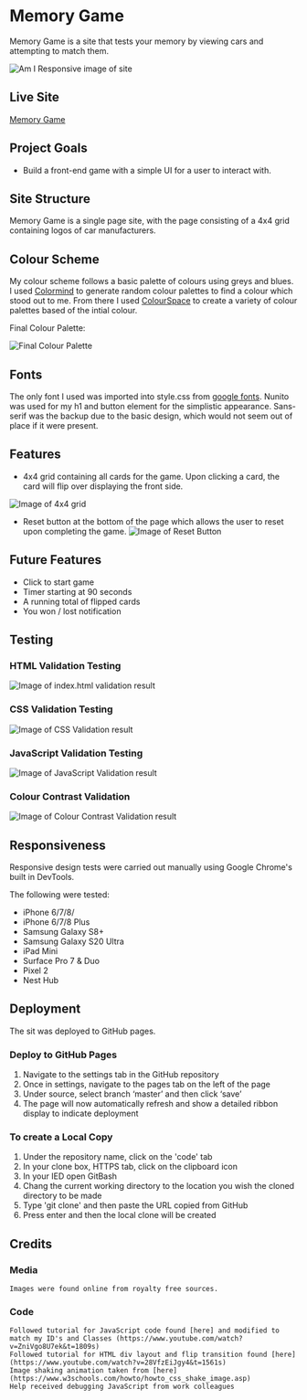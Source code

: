 # Memory Game

Memory Game is a site that tests your memory by viewing cars and attempting to match them. 

![Am I Responsive image of site](assets/readme-images/is-it-responsive-memory-game.jpg)

## Live Site
[Memory Game](https://camerong-dev.github.io/memory-game/)

## Project Goals

- Build a front-end game with a simple UI for a user to interact with.

## Site Structure

Memory Game is a single page site, with the page consisting of a 4x4 grid containing logos of car manufacturers. 

## Colour Scheme

My colour scheme follows a basic palette of colours using greys and blues. I used [Colormind](http://colormind.io/) to generate random colour palettes to find a colour which stood out to me. From there I used [ColourSpace](https://mycolor.space/) to create a variety of colour palettes based of the intial colour.

Final Colour Palette:

![Final Colour Palette](assets/readme-images/colour-palette-memory-game.jpg)

## Fonts

The only font I used was imported into style.css from [google fonts](https://fonts.google.com/). Nunito was used for my h1 and button element for the simplistic appearance. Sans-serif was the backup due to the basic design, which would not seem out of place if it were present.

## Features

- 4x4 grid containing all cards for the game. Upon clicking a card, the card will flip over displaying the front side. 

![Image of 4x4 grid](assets/readme-images/4x4-grid.jpg)

- Reset button at the bottom of the page which allows the user to reset upon completing the game.
![Image of Reset Button](assets/readme-images/reset-button.jpg)

## Future Features

- Click to start game
- Timer starting at 90 seconds
- A running total of flipped cards
- You won / lost notification

## Testing

### HTML Validation Testing
  
  ![Image of index.html validation result](assets/readme-images/index-validation.jpg)
  
### CSS Validation Testing

  ![Image of CSS Validation result](assets/readme-images/css-validation-memory-game.jpg)
  
### JavaScript Validation Testing

  ![Image of JavaScript Validation result](assets/readme-images/jshint-validation.jpg)
  
### Colour Contrast Validation

  ![Image of Colour Contrast Validation result](assets/readme-images/colour-contrast-memory-game.jpg)
 
## Responsiveness

Responsive design tests were carried out manually using Google Chrome's built in DevTools.

The following were tested:

  - iPhone 6/7/8/
  - iPhone 6/7/8 Plus
  - Samsung Galaxy S8+
  - Samsung Galaxy S20 Ultra
  - iPad Mini
  - Surface Pro 7 & Duo
  - Pixel 2
  - Nest Hub


## Deployment

The sit was deployed to GitHub pages.

### Deploy to GitHub Pages

  1. Navigate to the settings tab in the GitHub repository
  2. Once in settings, navigate to the pages tab on the left of the page
  3. Under source, select branch ‘master’ and then click ‘save’
  4. The page will now automatically refresh and show a detailed ribbon display to indicate deployment
  
  
  
### To create a Local Copy

   1. Under the repository name, click on the 'code' tab
  2. In your clone box, HTTPS tab, click on the clipboard icon
  3. In your IED open GitBash
  4. Chang the current working directory to the location you wish the cloned directory to be made
  5. Type 'git clone' and then paste the URL copied from GitHub
  6. Press enter and then the local clone will be created 
  
  
  
## Credits

  ### Media
  
    Images were found online from royalty free sources.
    
  ### Code 
  
    Followed tutorial for JavaScript code found [here] and modified to match my ID's and Classes (https://www.youtube.com/watch?v=ZniVgo8U7ek&t=1809s)
    Followed tutorial for HTML div layout and flip transition found [here](https://www.youtube.com/watch?v=28VfzEiJgy4&t=1561s)
    Image shaking animation taken from [here](https://www.w3schools.com/howto/howto_css_shake_image.asp)
    Help received debugging JavaScript from work colleagues 
